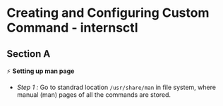 # Creating and Configuring Custom Command - internsctl
## Section A
⚡ **Setting up man page**
- *Step 1 :* Go to standrad location `/usr/share/man` in file system, where manual (man) pages of all the commands are stored.


